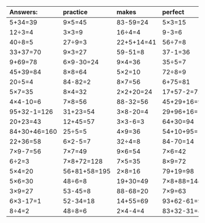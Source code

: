 | Answers: | practice | makes | perfect | ! |
| :--- | :--- | :--- | :--- | :--- |
| 5+34=39 | 9×5=45 | 83-59=24 | 5×3=15 | 37-36=1 | 
| 12÷3=4 | 3×3=9 | 16÷4=4 | 9-3=6 | 9÷3=3 | 
| 40÷8=5 | 27÷9=3 | 22+5+14=41 | 56÷7=8 | 8×9-47=25 | 
| 33+37=70 | 9×3=27 | 59-51=8 | 37-1=36 | 7×7-44=5 | 
| 9+69=78 | 6×9-30=24 | 9×4=36 | 35÷5=7 | 8×6=48 | 
| 45+39=84 | 8×8=64 | 5×2=10 | 72÷8=9 | 21+13=34 | 
| 20÷5=4 | 84-82=2 | 8×7=56 | 6+75=81 | 8×2=16 | 
| 5×7=35 | 8×4=32 | 2×2+20=24 | 17+57-2=72 | 17+49=66 | 
| 4×4-10=6 | 7×8=56 | 88-32=56 | 45+29+16=90 | 2×5=10 | 
| 95+32-1=126 | 31+23=54 | 3×8-20=4 | 29+96+16=141 | 24+78-34=68 | 
| 20+23=43 | 12+45=57 | 3×3-6=3 | 64+30=94 | 3×3-4=5 | 
| 84+30+46=160 | 25÷5=5 | 4×9=36 | 54+10+95=159 | 98+4+95=197 | 
| 22+36=58 | 6×2-5=7 | 32÷4=8 | 84-70=14 | 1×8=8 | 
| 7×9-7=56 | 7×7=49 | 9×6=54 | 7×6=42 | 84+27+40=151 | 
| 6÷2=3 | 7×8+72=128 | 7×5=35 | 8×9=72 | 72-60=12 | 
| 5×4=20 | 56+81+58=195 | 2×8=16 | 79+19=98 | 7+8-4=11 | 
| 5×6=30 | 48÷6=8 | 19+30=49 | 7×8+88=144 | 9×7=63 | 
| 3×9=27 | 53-45=8 | 88-68=20 | 7×9=63 | 8+12=20 | 
| 6×3-17=1 | 52-34=18 | 14+55=69 | 93+62-61=94 | 17+64=81 | 
| 8÷4=2 | 48÷8=6 | 2×4-4=4 | 83+32-31=84 | 2×4+51=59 | 
